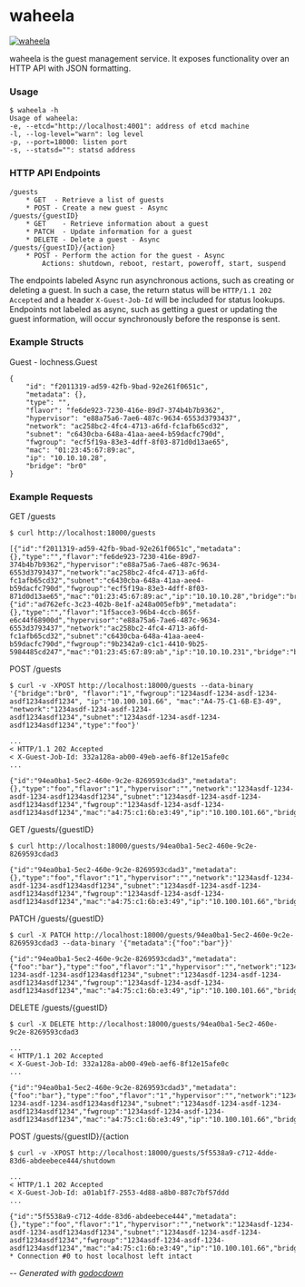 # waheela

[![waheela](https://godoc.org/github.com/mistifyio/lochness/cmd/waheela?status.png)](https://godoc.org/github.com/mistifyio/lochness/cmd/waheela)

waheela is the guest management service. It exposes functionality over an HTTP
API with JSON formatting.

### Usage

    $ waheela -h
    Usage of waheela:
    -e, --etcd="http://localhost:4001": address of etcd machine
    -l, --log-level="warn": log level
    -p, --port=18000: listen port
    -s, --statsd="": statsd address

### HTTP API Endpoints

    /guests
    	* GET  - Retrieve a list of guests
    	* POST - Create a new guest - Async
    /guests/{guestID}
    	* GET    - Retrieve information about a guest
    	* PATCH  - Update information for a guest
    	* DELETE - Delete a guest - Async
    /guests/{guestID}/{action}
    	* POST - Perform the action for the guest - Async
    		Actions: shutdown, reboot, restart, poweroff, start, suspend

The endpoints labeled Async run asynchronous actions, such as creating or
deleting a guest. In such a case, the return status will be `HTTP/1.1 202
Accepted` and a header `X-Guest-Job-Id` will be included for status lookups.
Endpoints not labeled as async, such as getting a guest or updating the guest
information, will occur synchronously before the response is sent.


### Example Structs

Guest - lochness.Guest

    {
    	"id": "f2011319-ad59-42fb-9bad-92e261f0651c",
    	"metadata": {},
    	"type": "",
    	"flavor": "fe6de923-7230-416e-89d7-374b4b7b9362",
    	"hypervisor": "e88a75a6-7ae6-487c-9634-6553d3793437",
    	"network": "ac258bc2-4fc4-4713-a6fd-fc1afb65cd32",
    	"subnet": "c6430cba-648a-41aa-aee4-b59dacfc790d",
    	"fwgroup": "ecf5f19a-83e3-4dff-8f03-871d0d13ae65",
    	"mac": "01:23:45:67:89:ac",
    	"ip": "10.10.10.28",
    	"bridge": "br0"
    }


### Example Requests

GET /guests

    $ curl http://localhost:18000/guests

    [{"id":"f2011319-ad59-42fb-9bad-92e261f0651c","metadata":{},"type":"","flavor":"fe6de923-7230-416e-89d7-374b4b7b9362","hypervisor":"e88a75a6-7ae6-487c-9634-6553d3793437","network":"ac258bc2-4fc4-4713-a6fd-fc1afb65cd32","subnet":"c6430cba-648a-41aa-aee4-b59dacfc790d","fwgroup":"ecf5f19a-83e3-4dff-8f03-871d0d13ae65","mac":"01:23:45:67:89:ac","ip":"10.10.10.28","bridge":"br0"},{"id":"ad762efc-3c23-402b-8e1f-a248a005efb9","metadata":{},"type":"","flavor":"1f5acce3-96b4-4ccb-865f-e6c44f68900d","hypervisor":"e88a75a6-7ae6-487c-9634-6553d3793437","network":"ac258bc2-4fc4-4713-a6fd-fc1afb65cd32","subnet":"c6430cba-648a-41aa-aee4-b59dacfc790d","fwgroup":"9b2342a9-c1c1-4410-9b25-5984485cd247","mac":"01:23:45:67:89:ab","ip":"10.10.10.231","bridge":"br0"}]

POST /guests

    $ curl -v -XPOST http://localhost:18000/guests --data-binary '{"bridge":"br0", "flavor":"1","fwgroup":"1234asdf-1234-asdf-1234-asdf1234asdf1234", "ip":"10.100.101.66", "mac":"A4-75-C1-6B-E3-49", "network":"1234asdf-1234-asdf-1234-asdf1234asdf1234","subnet":"1234asdf-1234-asdf-1234-asdf1234asdf1234","type":"foo"}'

    ...
    < HTTP/1.1 202 Accepted
    < X-Guest-Job-Id: 332a128a-ab00-49eb-aef6-8f12e15afe0c
    ...

    {"id":"94ea0ba1-5ec2-460e-9c2e-8269593cdad3","metadata":{},"type":"foo","flavor":"1","hypervisor":"","network":"1234asdf-1234-asdf-1234-asdf1234asdf1234","subnet":"1234asdf-1234-asdf-1234-asdf1234asdf1234","fwgroup":"1234asdf-1234-asdf-1234-asdf1234asdf1234","mac":"a4:75:c1:6b:e3:49","ip":"10.100.101.66","bridge":"br0"}

GET /guests/{guestID}

    $ curl http://localhost:18000/guests/94ea0ba1-5ec2-460e-9c2e-8269593cdad3

    {"id":"94ea0ba1-5ec2-460e-9c2e-8269593cdad3","metadata":{},"type":"foo","flavor":"1","hypervisor":"","network":"1234asdf-1234-asdf-1234-asdf1234asdf1234","subnet":"1234asdf-1234-asdf-1234-asdf1234asdf1234","fwgroup":"1234asdf-1234-asdf-1234-asdf1234asdf1234","mac":"a4:75:c1:6b:e3:49","ip":"10.100.101.66","bridge":"br0"}

PATCH /guests/{guestID}

    $ curl -X PATCH http://localhost:18000/guests/94ea0ba1-5ec2-460e-9c2e-8269593cdad3 --data-binary '{"metadata":{"foo":"bar"}}'

    {"id":"94ea0ba1-5ec2-460e-9c2e-8269593cdad3","metadata":{"foo":"bar"},"type":"foo","flavor":"1","hypervisor":"","network":"1234asdf-1234-asdf-1234-asdf1234asdf1234","subnet":"1234asdf-1234-asdf-1234-asdf1234asdf1234","fwgroup":"1234asdf-1234-asdf-1234-asdf1234asdf1234","mac":"a4:75:c1:6b:e3:49","ip":"10.100.101.66","bridge":"br0"}

DELETE /guests/{guestID}

    $ curl -X DELETE http://localhost:18000/guests/94ea0ba1-5ec2-460e-9c2e-8269593cdad3

    ...
    < HTTP/1.1 202 Accepted
    < X-Guest-Job-Id: 332a128a-ab00-49eb-aef6-8f12e15afe0c
    ...

    {"id":"94ea0ba1-5ec2-460e-9c2e-8269593cdad3","metadata":{"foo":"bar"},"type":"foo","flavor":"1","hypervisor":"","network":"1234asdf-1234-asdf-1234-asdf1234asdf1234","subnet":"1234asdf-1234-asdf-1234-asdf1234asdf1234","fwgroup":"1234asdf-1234-asdf-1234-asdf1234asdf1234","mac":"a4:75:c1:6b:e3:49","ip":"10.100.101.66","bridge":"br0"}

POST /guests/{guestID}/{action

    $ curl -v -XPOST http://localhost:18000/guests/5f5538a9-c712-4dde-83d6-abdeebece444/shutdown

    ...
    < HTTP/1.1 202 Accepted
    < X-Guest-Job-Id: a01ab1f7-2553-4d88-a8b0-887c7bf57ddd
    ...

    {"id":"5f5538a9-c712-4dde-83d6-abdeebece444","metadata":{},"type":"foo","flavor":"1","hypervisor":"","network":"1234asdf-1234-asdf-1234-asdf1234asdf1234","subnet":"1234asdf-1234-asdf-1234-asdf1234asdf1234","fwgroup":"1234asdf-1234-asdf-1234-asdf1234asdf1234","mac":"a4:75:c1:6b:e3:49","ip":"10.100.101.66","bridge":"br0"}
    * Connection #0 to host localhost left intact


--
*Generated with [godocdown](https://github.com/robertkrimen/godocdown)*
